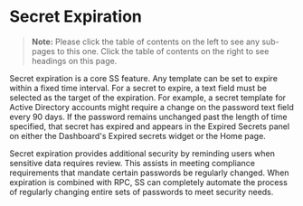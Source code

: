 [title]: # (Secret Expiration)
[tags]: # (Expiration)
[priority]: # (1000)

# Secret Expiration

> **Note:** Please click the table of contents on the left to see any sub-pages to this one. Click the table of contents on the right to see headings on this page.

Secret expiration is a core SS feature. Any template can be set to expire within a fixed time interval. For a secret to expire, a text field must be selected as the target of the expiration. For example, a secret template for Active Directory accounts might require a change on the password text field every 90 days. If the password remains unchanged past the length of time specified, that secret has expired and appears in the Expired Secrets panel on either the Dashboard's Expired secrets widget or the Home page.

Secret expiration provides additional security by reminding users when sensitive data requires review. This assists in meeting compliance requirements that mandate certain passwords be regularly changed. When expiration is combined with RPC, SS can completely automate the process of regularly changing entire sets of passwords to meet security needs.

